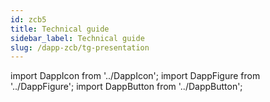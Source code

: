 ```yaml
---
id: zcb5
title: Technical guide
sidebar_label: Technical guide
slug: /dapp-zcb/tg-presentation
---
```


import DappIcon from '../DappIcon';
import DappFigure from '../DappFigure';
import DappButton from '../DappButton';
